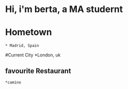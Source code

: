 # Hi, i'm berta, a MA studernt

# Hometown
	* Madrid, Spain

#Current City
	*London, uk

## favourite Restaurant
	*camino